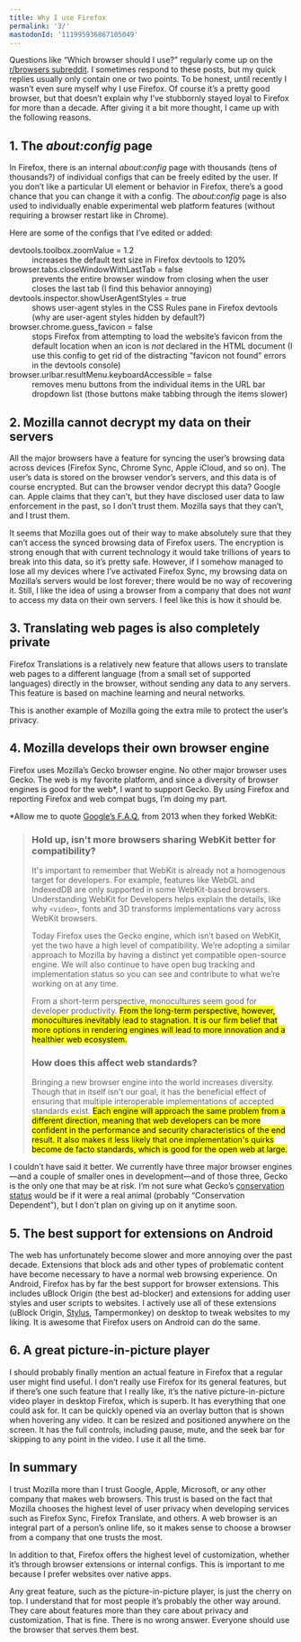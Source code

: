 ```yaml
---
title: Why I use Firefox
permalink: '3/'
mastodonId: '111995936867105049'
---
```


Questions like “Which browser should I use?” regularly come up on the [r/browsers subreddit](https://www.reddit.com/r/browsers/). I sometimes respond to these posts, but my quick replies usually only contain one or two points. To be honest, until recently I wasn’t even sure myself why I use Firefox. Of course it’s a pretty good browser, but that doesn’t explain why I’ve stubbornly stayed loyal to Firefox for more than a decade. After giving it a bit more thought, I came up with the following reasons.

## 1. The _about:config_ page

In Firefox, there is an internal _about:config_ page with thousands (tens of thousands?) of individual configs that can be freely edited by the user. If you don’t like a particular UI element or behavior in Firefox, there’s a good chance that you can change it with a config. The _about:config_ page is also used to individually enable experimental web platform features (without requiring a browser restart like in Chrome).

Here are some of the configs that I’ve edited or added:

<dt>devtools.toolbox.zoomValue = 1.2</dt>
<dd>increases the default text size in Firefox devtools to 120%</dd>
<dt>browser.tabs.closeWindowWithLastTab = false</dt>
<dd>prevents the entire browser window from closing when the user closes the last tab (I find this behavior annoying)</dd>
<dt>devtools.inspector.showUserAgentStyles = true</dt>
<dd>shows user-agent styles in the CSS Rules pane in Firefox devtools (why are user-agent styles hidden by default?)</dd>
<dt>browser.chrome.guess_favicon = false</dt>
<dd>stops Firefox from attempting to load the website’s favicon from the default location when an icon is <i>not</i> declared in the HTML document (I use this config to get rid of the distracting ”favicon not found” errors in the devtools console)</dd>
<dt>browser.urlbar.resultMenu.keyboard&shy;Accessible = false</dt>
<dd>removes menu buttons from the individual items in the URL bar dropdown list (those buttons make tabbing through the items slower)</dd>

## 2. Mozilla cannot decrypt my data on their servers

All the major browsers have a feature for syncing the user’s browsing data across devices (Firefox Sync, Chrome Sync, Apple iCloud, and so on). The user’s data is stored on the browser vendor’s servers, and this data is of course encrypted. But can the browser vendor decrypt this data? Google can. Apple claims that they can’t, but they have disclosed user data to law enforcement in the past, so I don’t trust them. Mozilla says that they can’t, and I trust them.

It seems that Mozilla goes out of their way to make absolutely sure that they can’t access the synced browsing data of Firefox users. The encryption is strong enough that with current technology it would take trillions of years to break into this data, so it’s pretty safe. However, if I somehow managed to lose all my devices where I’ve activated Firefox Sync, my browsing data on Mozilla’s servers would be lost forever; there would be no way of recovering it. Still, I like the idea of using a browser from a company that does not _want_ to access my data on their own servers. I feel like this is how it should be.

## 3. Translating web pages is also completely private

Firefox Translations is a relatively new feature that allows users to translate web pages to a different language (from a small set of supported languages) directly in the browser, without sending any data to any servers. This feature is based on machine learning and neural networks.

This is another example of Mozilla going the extra mile to protect the user’s privacy.

## 4. Mozilla develops their own browser engine

Firefox uses Mozilla’s Gecko browser engine. No other major browser uses Gecko. The web is my favorite platform, and since a diversity of browser engines is good for the web\*, I want to support Gecko. By using Firefox and reporting Firefox and web compat bugs, I’m doing my part.

\*Allow me to quote [Google’s F.A.Q.](https://www.chromium.org/blink/developer-faq/#hold-up-isnt-more-browsers-sharing-webkit-better-for-compatibility) from 2013 when they forked WebKit:

> ### Hold up, isn't more browsers sharing WebKit better for compatibility?
>
> It's important to remember that WebKit is already not a homogenous target for developers. For example, features like WebGL and IndexedDB are only supported in some WebKit-based browsers. Understanding WebKit for Developers helps explain the details, like why `<video>`, fonts and 3D transforms implementations vary across WebKit browsers.
>
> Today Firefox uses the Gecko engine, which isn’t based on WebKit, yet the two have a high level of compatibility. We’re adopting a similar approach to Mozilla by having a distinct yet compatible open-source engine. We will also continue to have open bug tracking and implementation status so you can see and contribute to what we’re working on at any time.
>
> From a short-term perspective, monocultures seem good for developer productivity. <mark>From the long-term perspective, however, monocultures inevitably lead to stagnation. It is our firm belief that more options in rendering engines will lead to more innovation and a healthier web ecosystem.</mark>
>
> ### How does this affect web standards?
>
> Bringing a new browser engine into the world increases diversity. Though that in itself isn't our goal, it has the beneficial effect of ensuring that multiple interoperable implementations of accepted standards exist. <mark>Each engine will approach the same problem from a different direction, meaning that web developers can be more confident in the performance and security characteristics of the end result. It also makes it less likely that one implementation's quirks become de facto standards, which is good for the open web at large.</mark>

I couldn’t have said it better. We currently have three major browser engines—and a couple of smaller ones in development—and of those three, Gecko is the only one that may be at risk. I’m not sure what Gecko’s [conservation status](https://en.wikipedia.org/wiki/Conservation_status) would be if it were a real animal (probably “Conservation Dependent”), but I don't plan on giving up on it anytime soon.

## 5. The best support for extensions on Android

The web has unfortunately become slower and more annoying over the past decade. Extensions that block ads and other types of problematic content have become necessary to have a normal web browsing experience. On Android, Firefox has by far the best support for browser extensions. This includes uBlock Origin (the best ad-blocker) and extensions for adding user styles and user scripts to websites. I actively use all of these extensions (uBlock Origin, [Stylus](https://add0n.com/stylus.html), Tampermonkey) on desktop to tweak websites to my liking. It is awesome that Firefox users on Android can do the same.

## 6. A great picture-in-picture player

I should probably finally mention an actual feature in Firefox that a regular user might find useful. I don’t really use Firefox for its general features, but if there’s one such feature that I really like, it’s the native picture-in-picture video player in desktop Firefox, which is superb. It has everything that one could ask for. It can be quickly opened via an overlay button that is shown when hovering any video. It can be resized and positioned anywhere on the screen. It has the full controls, including pause, mute, and the seek bar for skipping to any point in the video. I use it all the time.

## In summary

I trust Mozilla more than I trust Google, Apple, Microsoft, or any other company that makes web browsers. This trust is based on the fact that Mozilla chooses the highest level of user privacy when developing services such as Firefox Sync, Firefox Translate, and others. A web browser is an integral part of a person’s online life, so it makes sense to choose a browser from a company that one trusts the most.

In addition to that, Firefox offers the highest level of customization, whether it’s through browser extensions or internal configs. This is important to me because I prefer websites over native apps.

Any great feature, such as the picture-in-picture player, is just the cherry on top. I understand that for most people it’s probably the other way around. They care about features more than they care about privacy and customization. That is fine. There is no wrong answer. Everyone should use the browser that serves them best.
